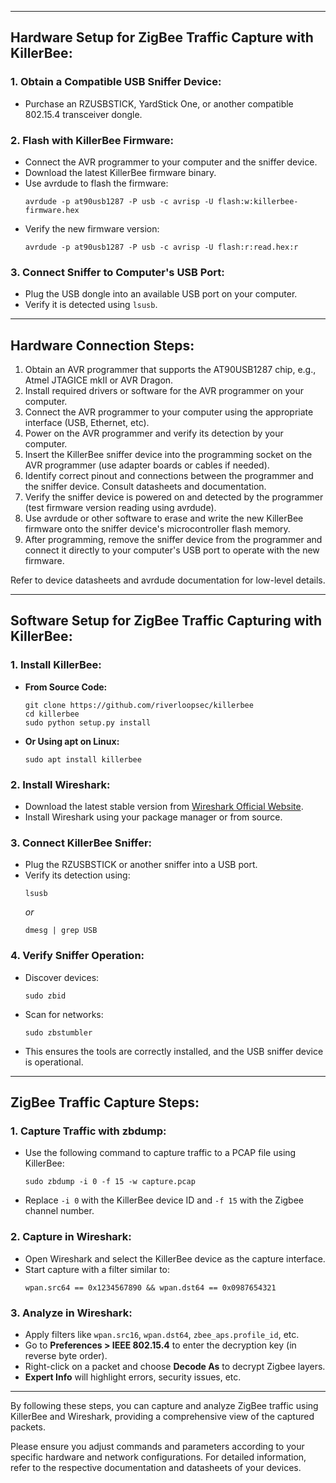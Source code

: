 
---

## Hardware Setup for ZigBee Traffic Capture with KillerBee:

### 1. **Obtain a Compatible USB Sniffer Device:**
   - Purchase an RZUSBSTICK, YardStick One, or another compatible 802.15.4 transceiver dongle.

### 2. **Flash with KillerBee Firmware:**
   - Connect the AVR programmer to your computer and the sniffer device.
   - Download the latest KillerBee firmware binary.
   - Use avrdude to flash the firmware:
     ```
     avrdude -p at90usb1287 -P usb -c avrisp -U flash:w:killerbee-firmware.hex
     ```
   - Verify the new firmware version:
     ```
     avrdude -p at90usb1287 -P usb -c avrisp -U flash:r:read.hex:r
     ```

### 3. **Connect Sniffer to Computer's USB Port:**
   - Plug the USB dongle into an available USB port on your computer.
   - Verify it is detected using `lsusb`.

---

## Hardware Connection Steps:

1. Obtain an AVR programmer that supports the AT90USB1287 chip, e.g., Atmel JTAGICE mkII or AVR Dragon.
2. Install required drivers or software for the AVR programmer on your computer.
3. Connect the AVR programmer to your computer using the appropriate interface (USB, Ethernet, etc).
4. Power on the AVR programmer and verify its detection by your computer.
5. Insert the KillerBee sniffer device into the programming socket on the AVR programmer (use adapter boards or cables if needed).
6. Identify correct pinout and connections between the programmer and the sniffer device. Consult datasheets and documentation.
7. Verify the sniffer device is powered on and detected by the programmer (test firmware version reading using avrdude).
8. Use avrdude or other software to erase and write the new KillerBee firmware onto the sniffer device's microcontroller flash memory.
9. After programming, remove the sniffer device from the programmer and connect it directly to your computer's USB port to operate with the new firmware.

Refer to device datasheets and avrdude documentation for low-level details.

---

## Software Setup for ZigBee Traffic Capturing with KillerBee:

### 1. **Install KillerBee:**
   - **From Source Code:**
     ```
     git clone https://github.com/riverloopsec/killerbee
     cd killerbee
     sudo python setup.py install
     ```
   - **Or Using apt on Linux:**
     ```
     sudo apt install killerbee
     ```

### 2. **Install Wireshark:**
   - Download the latest stable version from [Wireshark Official Website](https://www.wireshark.org).
   - Install Wireshark using your package manager or from source.

### 3. **Connect KillerBee Sniffer:**
   - Plug the RZUSBSTICK or another sniffer into a USB port.
   - Verify its detection using:
     ```
     lsusb
     ```
     *or*
     ```
     dmesg | grep USB
     ```

### 4. **Verify Sniffer Operation:**
   - Discover devices:
     ```
     sudo zbid
     ```
   - Scan for networks:
     ```
     sudo zbstumbler
     ```
   - This ensures the tools are correctly installed, and the USB sniffer device is operational.

---

## ZigBee Traffic Capture Steps:

### 1. **Capture Traffic with zbdump:**
   - Use the following command to capture traffic to a PCAP file using KillerBee:
     ```
     sudo zbdump -i 0 -f 15 -w capture.pcap
     ```
   - Replace `-i 0` with the KillerBee device ID and `-f 15` with the Zigbee channel number.

### 2. **Capture in Wireshark:**
   - Open Wireshark and select the KillerBee device as the capture interface.
   - Start capture with a filter similar to:
     ```
     wpan.src64 == 0x1234567890 && wpan.dst64 == 0x0987654321
     ```
   
### 3. **Analyze in Wireshark:**
   - Apply filters like `wpan.src16`, `wpan.dst64`, `zbee_aps.profile_id`, etc.
   - Go to **Preferences > IEEE 802.15.4** to enter the decryption key (in reverse byte order).
   - Right-click on a packet and choose **Decode As** to decrypt Zigbee layers.
   - **Expert Info** will highlight errors, security issues, etc.

---

By following these steps, you can capture and analyze ZigBee traffic using KillerBee and Wireshark, providing a comprehensive view of the captured packets.

Please ensure you adjust commands and parameters according to your specific hardware and network configurations. For detailed information, refer to the respective documentation and datasheets of your devices.
